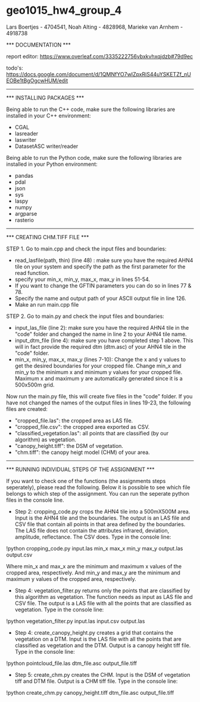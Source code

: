 # geo1015_hw4_group_4
Lars Boertjes - 4704541,
Noah Alting - 4828968,
Marieke van Arnhem - 4918738

*** DOCUMENTATION ***

report editor: https://www.overleaf.com/3335222756vbxkvhxqjdzb#79d9ec

todo's: https://docs.google.com/document/d/1QMNfYO7wIZpxRiS44uYSKETZf_nUEOBe1tBgOgcwHUM/edit

--------------------------------------------------------------------------
*** INSTALLING PACKAGES ***

Being able to run the C++ code, make sure the following libraries are installed in your C++ environment:
- CGAL
- lasreader
- laswriter
- DatasetASC writer/reader

Being able to run the Python code, make sure the following libraries are installed in your Python environment:
- pandas
- pdal
- json
- sys
- laspy
- numpy
- argparse
- rasterio

--------------------------------------------------------------------------
*** CREATING CHM.TIFF FILE ***

STEP 1.
Go to main.cpp and check the input files and boundaries:
- read_lasfile(path, thin) (line 48) : make sure you have the required AHN4 tile on your system and specify the path as the first parameter for the read function.
- specify your min_x, min_y, max_x, max_y in lines 51-54.
- If you want to change the GFTIN parameters you can do so in lines 77 & 78.
- Specify the name and output path of your ASCII output file in line 126.
- Make an run main.cpp file

STEP 2.
Go to main.py and check the input files and boundaries:
- input_las_file (line 2): make sure you have the required AHN4 tile in the "code" folder and changed the name in line 2 to your AHN4 tile name.
- input_dtm_file (line 4): make sure you have completed step 1 above. This will in fact provide the required dtm (dtm.asc) of your AHN4 tile in the "code" folder.
- min_x, min_y, max_x, max_y (lines 7-10): Change the x and y values to get the desired boundaries for your cropped file. Change min_x and min_y to the minimum x and minimum y values for your cropped file. Maximum x and maximum y are automatically generated since it is a 500x500m grid.

Now run the main.py file, this will create five files in the "code" folder. If you have not changed the names of the output files in lines 19-23, the following files are created:
- "cropped_file.las": the cropped area as LAS file. 
- "cropped_file.csv": the cropped area exported as CSV.
- "classified_vegetation.las": all points that are classified (by our algorithm) as vegetation.
- "canopy_height.tiff": the DSM of vegetation.
- "chm.tiff": the canopy heigt model (CHM) of your area.

--------------------------------------------------------------------------
*** RUNNING INDIVIDUAL STEPS OF THE ASSIGNMENT *** 

If you want to check one of the functions (the assignments steps seperately), please read the following. Below it is possible to see which file belongs to which step of the assignment. You can run the seperate python files in the console line.

- Step 2: cropping_code.py crops the AHN4 tile into a 500mX500M area. Input is the AHN4 tile and the boundaries. The output is an LAS file and CSV file that contain all points in that area defined by the boundaries. The LAS file does not contain the attributes infrared, deviation, amplitude, reflectance. The CSV does. Type in the console line:

!python cropping_code.py input.las min_x max_x min_y max_y output.las output.csv

Where min_x and max_x are the minimum and maximum x values of the cropped area, respectively. And min_y and max_y are the minimum and maximum y values of the cropped area, respectively.

- Step 4: vegetation_filter.py returns only the points that are classified by this algorithm as vegetation. The function needs as input as LAS file and CSV file. The output is a LAS file with all the points that are classified as vegetation. Type in the console line:

!python vegetation_filter.py input.las input.csv output.las

- Step 4: create_canopy_height.py creates a grid that contains the vegetation on a DTM. Input is the LAS file with all the points that are classified as vegetation and the DTM. Output is a canopy height tiff file. Type in the console line:

!python pointcloud_file.las dtm_file.asc output_file.tiff

- Step 5: create_chm.py creates the CHM. Input is the DSM of vegetation tiff and DTM file. Output is a CHM tiff file. Type in the console line:

!python create_chm.py canopy_height.tiff dtm_file.asc output_file.tiff
